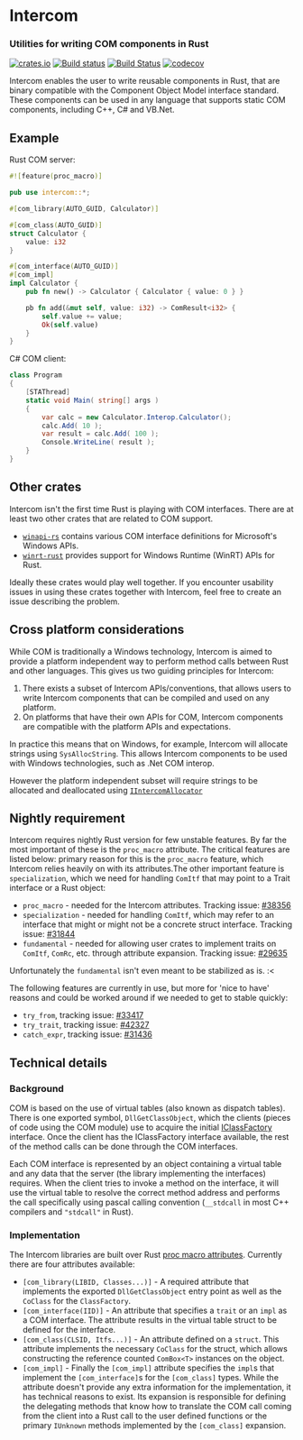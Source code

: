 # Intercom
### Utilities for writing COM components in Rust

[![crates.io](https://img.shields.io/crates/v/intercom.svg)](https://crates.io/crates/intercom)
[![Build status](https://ci.appveyor.com/api/projects/status/q88b7xk6l72kup0y?svg=true)](https://ci.appveyor.com/project/Rantanen/intercom)
[![Build Status](https://travis-ci.org/Rantanen/intercom.svg?branch=master)](https://travis-ci.org/Rantanen/intercom)
[![codecov](https://codecov.io/gh/Rantanen/intercom/branch/master/graph/badge.svg)](https://codecov.io/gh/Rantanen/intercom)

Intercom enables the user to write reusable components in Rust, that are
binary compatible with the Component Object Model interface standard. These
components can be used in any language that supports static COM components,
including C++, C# and VB.Net.

## Example

Rust COM server:

```rust
#![feature(proc_macro)]

pub use intercom::*;

#[com_library(AUTO_GUID, Calculator)]

#[com_class(AUTO_GUID)]
struct Calculator {
    value: i32
}

#[com_interface(AUTO_GUID)]
#[com_impl]
impl Calculator {
    pub fn new() -> Calculator { Calculator { value: 0 } }

    pb fn add(&mut self, value: i32) -> ComResult<i32> {
        self.value += value;
        Ok(self.value)
    }
}
```

C# COM client:

```c#
class Program
{
    [STAThread]
    static void Main( string[] args )
    {
        var calc = new Calculator.Interop.Calculator();
        calc.Add( 10 );
        var result = calc.Add( 100 );
        Console.WriteLine( result );
    }
}
```

## Other crates

Intercom isn't the first time Rust is playing with COM interfaces. There are at
least two other crates that are related to COM support.

- [`winapi-rs`](https://github.com/retep998/winapi-rs) contains various COM
  interface definitions for Microsoft's Windows APIs.
- [`winrt-rust`](https://github.com/contextfree/winrt-rust) provides support for
  Windows Runtime (WinRT) APIs for Rust.

Ideally these crates would play well together. If you encounter usability
issues in using these crates together with Intercom, feel free to create an
issue describing the problem.

## Cross platform considerations

While COM is traditionally a Windows technology, Intercom is aimed to provide
a platform independent way to perform method calls between Rust and other
languages. This gives us two guiding principles for Intercom:

1. There exists a subset of Intercom APIs/conventions, that allows users to
   write Intercom components that can be compiled and used on any platform.
2. On platforms that have their own APIs for COM, Intercom components are
   compatible with the platform APIs and expectations.

In practice this means that on Windows, for example, Intercom will allocate
strings using `SysAllocString`. This allows Intercom components to be used
with Windows technologies, such as .Net COM interop.

However the platform independent subset will require strings to be allocated
and deallocated using [`IIntercomAllocator`]

[`IIntercomAllocator`]: https://github.com/Rantanen/intercom/issues/27

## Nightly requirement

Intercom requires nightly Rust version for few unstable features. By far the
most important of these is the `proc_macro` attribute. The critical features
are listed below:
primary reason for this is the
`proc_macro` feature, which Intercom relies heavily on with its attributes.The
other important feature is `specialization`, which we need for handling
`ComItf` that may point to a Trait interface or a Rust object:

- `proc_macro` - needed for the Intercom attributes.
  Tracking issue: [#38356](https://github.com/rust-lang/rust/issues/38356)
- `specialization` - needed for handling `ComItf`, which may refer to an
  interface that might or might not be a concrete struct interface.
  Tracking issue: [#31844](https://github.com/rust-lang/rust/issues/31844)
- `fundamental` - needed for allowing user crates to implement traits on
  `ComItf`, `ComRc`, etc. through attribute expansion.
  Tracking issue: [#29635](https://github.com/rust-lang/rust/issues/29635)

Unfortunately the `fundamental` isn't even meant to be stabilized as is. :<

The following features are currently in use, but more for 'nice to have'
reasons and could be worked around if we needed to get to stable quickly:

- `try_from`, tracking issue: [#33417](https://github.com/rust-lang/rust/issues/33417)
- `try_trait`, tracking issue: [#42327](https://github.com/rust-lang/rust/issues/42327)
- `catch_expr`, tracking issue: [#31436](https://github.com/rust-lang/rust/issues/31436)


## Technical details

### Background

COM is based on the use of virtual tables (also known as dispatch tables).
There is one exported symbol, `DllGetClassObject`, which the clients (pieces of
code using the COM module) use to acquire the initial [IClassFactory]
interface. Once the client has the IClassFactory interface available, the rest
of the method calls can be done through the COM interfaces.

Each COM interface is represented by an object containing a virtual table and
any data that the server (the library implementing the interfaces) requires.
When the client tries to invoke a method on the interface, it will use the
virtual table to resolve the correct method address and performs the call
specifically using pascal calling convention (`__stdcall` in most C++ compilers
and `"stdcall"` in Rust).

[IClassFactory]: https://msdn.microsoft.com/en-us/library/windows/desktop/ms694364(v=vs.85).asp

### Implementation

The Intercom libraries are built over Rust [proc macro attributes]. Currently
there are four attributes available:

- `[com_library(LIBID, Classes...)]` - A required attribute that implements the
  exported `DllGetClassObject` entry point as well as the `CoClass` for the
  `ClassFactory`.
- `[com_interface(IID)]` - An attribute that specifies a `trait` or an `impl`
  as a COM interface. The attribute results in the virtual table struct to be
  defined for the interface.
- `[com_class(CLSID, Itfs...)]` - An attribute defined on a `struct`. This
  attribute implements the necessary `CoClass` for the struct, which allows
  constructing the reference counted `ComBox<T>` instances on the object.
- `[com_impl]` - Finally the `[com_impl]` attribute specifies the `impl`s that
  implement the `[com_interface]`s for the `[com_class]` types. While the
  attribute doesn't provide any extra information for the implementation, it
  has technical reasons to exist. Its expansion is responsible for defining the
  delegating methods that know how to translate the COM call coming from the
  client into a Rust call to the user defined functions or the primary
  `IUnknown` methods implemented by the `[com_class]` expansion.

[proc macro attributes]: https://github.com/rust-lang/rfcs/blob/master/text/1566-proc-macros.md


